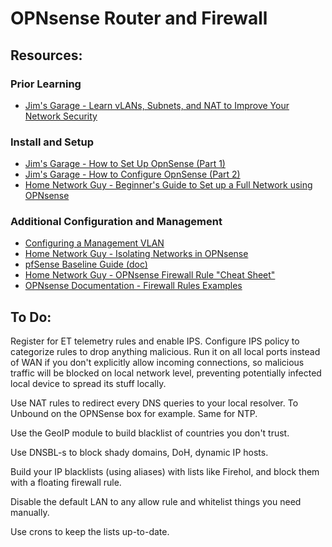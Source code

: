 # OPNsense Router and Firewall

## Resources:
### Prior Learning
* [Jim's Garage - Learn vLANs, Subnets, and NAT to Improve Your Network Security](https://www.youtube.com/watch?v=gk_kHgNhJVo)
### Install and Setup
* [Jim's Garage - How to Set Up OpnSense (Part 1)](https://www.youtube.com/watch?v=vJBoCgptF-0&t=10s&pp=ygUUamltcyBnYXJhZ2Ugb3Buc2Vuc2U%3D)
* [Jim's Garage - How to Configure OpnSense (Part 2)](https://www.youtube.com/watch?v=UI5tO1hP2q8&t=1170s)
* [Home Network Guy - Beginner's Guide to Set up a Full Network using OPNsense](https://www.youtube.com/watch?v=CXp0CgilMRA)
### Additional Configuration and Management
* [Configuring a Management VLAN](https://www.youtube.com/watch?v=9hJyWaQ2x28)
* [Home Network Guy - Isolating Networks in OPNsense](https://www.youtube.com/watch?v=TjXkWSjYqlM)
* [pfSense Baseline Guide (doc)](https://nguvu.org/pfsense/pfsense-baseline-setup/)
* [Home Network Guy - OPNsense Firewall Rule "Cheat Sheet"](https://homenetworkguy.com/how-to/firewall-rules-cheat-sheet/)
* [OPNsense Documentation - Firewall Rules Examples](https://www.zenarmor.com/docs/network-security-tutorials/how-to-configure-opnsense-firewall-rules#opnsense-firewall-rules-examples)

## To Do:

Register for ET telemetry rules and enable IPS. Configure IPS policy to categorize rules to drop anything malicious. Run it on all local ports instead of WAN if you don't explicitly allow incoming connections, so malicious traffic will be blocked on local network level, preventing potentially infected local device to spread its stuff locally.  

Use NAT rules to redirect every DNS queries to your local resolver. To Unbound on the OPNSense box for example. Same for NTP.  

Use the GeoIP module to build blacklist of countries you don't trust.  

Use DNSBL-s to block shady domains, DoH, dynamic IP hosts.  

Build your IP blacklists (using aliases) with lists like Firehol, and block them with a floating firewall rule.  

Disable the default LAN to any allow rule and whitelist things you need manually.  

Use crons to keep the lists up-to-date.  
